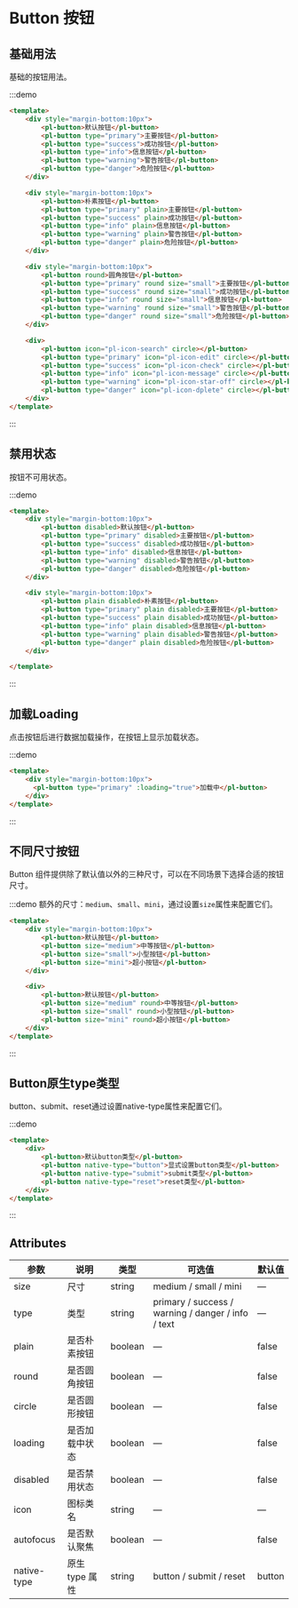 # Button 按钮

## 基础用法
基础的按钮用法。

:::demo

```html
<template>
	<div style="margin-bottom:10px">
		<pl-button>默认按钮</pl-button>
		<pl-button type="primary">主要按钮</pl-button>
		<pl-button type="success">成功按钮</pl-button>
		<pl-button type="info">信息按钮</pl-button>
		<pl-button type="warning">警告按钮</pl-button>
		<pl-button type="danger">危险按钮</pl-button>
	</div>

    <div style="margin-bottom:10px">
		<pl-button>朴素按钮</pl-button>
		<pl-button type="primary" plain>主要按钮</pl-button>
		<pl-button type="success" plain>成功按钮</pl-button>
		<pl-button type="info" plain>信息按钮</pl-button>
		<pl-button type="warning" plain>警告按钮</pl-button>
		<pl-button type="danger" plain>危险按钮</pl-button>
	</div>

    <div style="margin-bottom:10px">
		<pl-button round>圆角按钮</pl-button>
		<pl-button type="primary" round size="small">主要按钮</pl-button>
		<pl-button type="success" round size="small">成功按钮</pl-button>
		<pl-button type="info" round size="small">信息按钮</pl-button>
		<pl-button type="warning" round size="small">警告按钮</pl-button>
		<pl-button type="danger" round size="small">危险按钮</pl-button>
	</div>

    <div>
		<pl-button icon="pl-icon-search" circle></pl-button>
        <pl-button type="primary" icon="pl-icon-edit" circle></pl-button>
        <pl-button type="success" icon="pl-icon-check" circle></pl-button>
        <pl-button type="info" icon="pl-icon-message" circle></pl-button>
        <pl-button type="warning" icon="pl-icon-star-off" circle></pl-button>
        <pl-button type="danger" icon="pl-icon-dplete" circle></pl-button>
    </div>
</template>
```

:::


## 禁用状态
按钮不可用状态。

:::demo

```html
<template>
	<div style="margin-bottom:10px">
		<pl-button disabled>默认按钮</pl-button>
        <pl-button type="primary" disabled>主要按钮</pl-button>
        <pl-button type="success" disabled>成功按钮</pl-button>
        <pl-button type="info" disabled>信息按钮</pl-button>
        <pl-button type="warning" disabled>警告按钮</pl-button>
        <pl-button type="danger" disabled>危险按钮</pl-button>
	</div>

    <div style="margin-bottom:10px">
		<pl-button plain disabled>朴素按钮</pl-button>
        <pl-button type="primary" plain disabled>主要按钮</pl-button>
        <pl-button type="success" plain disabled>成功按钮</pl-button>
        <pl-button type="info" plain disabled>信息按钮</pl-button>
        <pl-button type="warning" plain disabled>警告按钮</pl-button>
        <pl-button type="danger" plain disabled>危险按钮</pl-button>
	</div>

</template>
```

:::


## 加载Loading
点击按钮后进行数据加载操作，在按钮上显示加载状态。

:::demo

```html
<template>
	<div style="margin-bottom:10px">
	  <pl-button type="primary" :loading="true">加载中</pl-button>
	</div>
</template>
```
:::


## 不同尺寸按钮
Button 组件提供除了默认值以外的三种尺寸，可以在不同场景下选择合适的按钮尺寸。

:::demo 额外的尺寸：`medium`、`small`、`mini`，通过设置`size`属性来配置它们。

```html
<template>
	<div style="margin-bottom:10px">
		<pl-button>默认按钮</pl-button>
		<pl-button size="medium">中等按钮</pl-button>
		<pl-button size="small">小型按钮</pl-button>
		<pl-button size="mini">超小按钮</pl-button>
	</div>

	<div>
		<pl-button>默认按钮</pl-button>
		<pl-button size="medium" round>中等按钮</pl-button>
		<pl-button size="small" round>小型按钮</pl-button>
		<pl-button size="mini" round>超小按钮</pl-button>
	</div>
</template>
```

:::


## Button原生type类型
button、submit、reset通过设置native-type属性来配置它们。

:::demo

```html
<template>
    <div>
		<pl-button>默认button类型</pl-button>
		<pl-button native-type="button">显式设置button类型</pl-button>
		<pl-button native-type="submit">submit类型</pl-button>
		<pl-button native-type="reset">reset类型</pl-button>
	</div>
</template>
```
:::


## Attributes

| 参数        | 说明           | 类型    | 可选值                                             | 默认值 |
| ----------- | -------------- | ------- | -------------------------------------------------- | ------ |
| size        | 尺寸           | string  | medium / small / mini                              | —      |
| type        | 类型           | string  | primary / success / warning / danger / info / text | —      |
| plain       | 是否朴素按钮   | boolean | —                                                  | false  |
| round       | 是否圆角按钮   | boolean | —                                                  | false  |
| circle      | 是否圆形按钮   | boolean | —                                                  | false  |
| loading     | 是否加载中状态 | boolean | —                                                  | false  |
| disabled    | 是否禁用状态   | boolean | —                                                  | false  |
| icon        | 图标类名       | string  | —                                                  | —      |
| autofocus   | 是否默认聚焦   | boolean | —                                                  | false  |
| native-type | 原生 type 属性 | string  | button / submit / reset                            | button |
